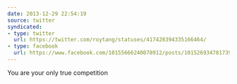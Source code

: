 ```yaml
---
date: 2013-12-29 22:54:19
source: twitter
syndicated:
- type: twitter
  url: https://twitter.com/roytang/statuses/417428394335166464/
- type: facebook
  url: https://www.facebook.com/10155666240078912/posts/10152693478173912
---
```


You are your only true competition